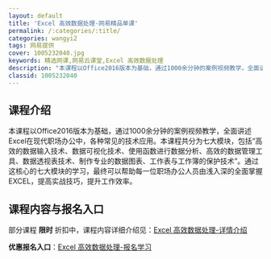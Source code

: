 ```yaml
---
layout: default
title: 'Excel 高效数据处理-网易精品单课'
permalink: /:categories/:title/
categories: wangyi2
tags: 网易提供
cover: 1005232040.jpg
keywords: 精选网课,网易云课堂,Excel 高效数据处理
description: "本课程以Office2016版本为基础，通过1000余分钟的案例视频教学，全面讲述Excel在现代职场办公中，各种常见的技术应用。本课程共分为七大模块，包括“高效的数据输入技术、数据可视化技"
classid: 1005232040
---
```


## 课程介绍

本课程以Office2016版本为基础，通过1000余分钟的案例视频教学，全面讲述Excel在现代职场办公中，各种常见的技术应用。本课程共分为七大模块，包括“高效的数据输入技术、数据可视化技术、使用函数进行数据分析、高效的数据管理工具、数据透视表技术、制作专业的数据图表、工作表与工作簿的保护技术”。通过这核心的七大模块的学习，最终可以帮助每一位职场办公人员由浅入深的全面掌握EXCEL，提高实战技巧，提升工作效率。

## 课程内容与报名入口

部分课程 **限时** 折扣中，课程内容详细介绍见：[Excel 高效数据处理-详情介绍](https://study.163.com/course/introduction/1005232040.htm?share=1&shareId=1025206652&utm_campaign=share&utm_medium=iphoneShare&utm_source=&utm_u=1025206652)

**优惠报名入口**：[Excel 高效数据处理-报名学习](https://study.163.com/course/introduction/1005232040.htm?share=1&shareId=1025206652&utm_campaign=share&utm_medium=iphoneShare&utm_source=&utm_u=1025206652)

